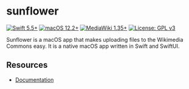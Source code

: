 # sunflower
[![Swift 5.5+](https://upload.wikimedia.org/wikipedia/commons/a/a2/Blue_Swift_5.5%2B_Shield_Badge.svg)](https://developer.apple.com/swift/)
[![macOS 12.2+](https://upload.wikimedia.org/wikipedia/commons/a/ab/Blue_macOS_12.2%2B_Shield_Badge.svg)](https://www.apple.com/macos/)
[![MediaWiki 1.35+](https://upload.wikimedia.org/wikipedia/commons/b/b3/Blue_MediaWiki_1.35%2B_Shield_Badge.svg)](https://www.mediawiki.org/wiki/MediaWiki)
[![License: GPL v3](https://upload.wikimedia.org/wikipedia/commons/8/86/GPL_v3_Blue_Badge.svg)](https://www.gnu.org/licenses/gpl-3.0.en.html)

Sunflower is a macOS app that makes uploading files to the Wikimedia Commons easy.  It is a native macOS app written in Swift and SwiftUI.

## Resources
* [Documentation](https://commons.wikimedia.org/wiki/Commons:Sunflower)